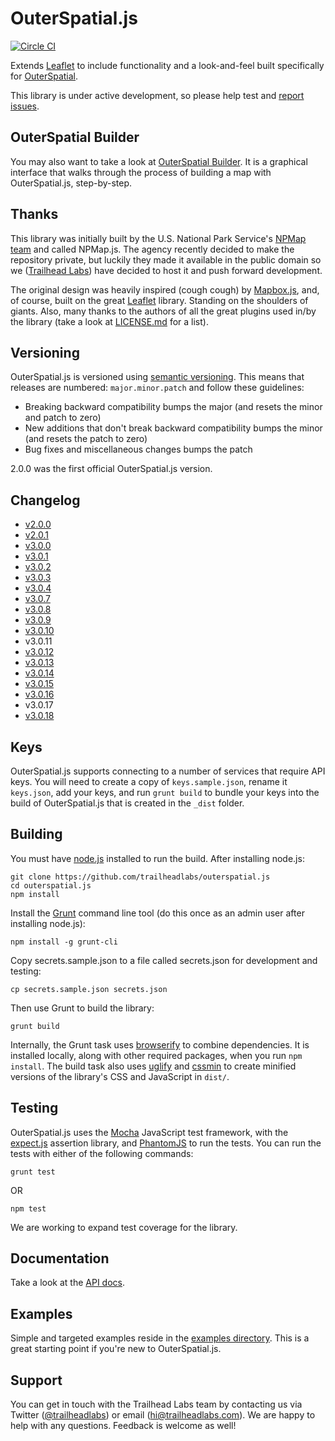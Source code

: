 # OuterSpatial.js

[![Circle CI](https://circleci.com/gh/trailheadlabs/outerspatial.js.svg?style=svg)](https://circleci.com/gh/trailheadlabs/outerspatial.js)

Extends [Leaflet](http://leafletjs.com) to include functionality and a look-and-feel built specifically for [OuterSpatial](https://www.outerspatial.com).

This library is under active development, so please help test and [report issues](https://github.com/trailheadlabs/outerspatial.js/issues).

## OuterSpatial Builder

You may also want to take a look at [OuterSpatial Builder](https://github.com/trailheadlabs/outerspatial-builder). It is a graphical interface that walks through the process of building a map with OuterSpatial.js, step-by-step.

## Thanks

This library was initially built by the U.S. National Park Service's [NPMap team](https://www.nps.gov/npmap/) and called NPMap.js. The agency recently decided to make the repository private, but luckily they made it available in the public domain so we ([Trailhead Labs](https://www.trailheadlabs.com)) have decided to host it and push forward development.

The original design was heavily inspired (cough cough) by [Mapbox.js](https://github.com/mapbox/mapbox.js), and, of course, built on the great [Leaflet](http://leafletjs.com) library. Standing on the shoulders of giants. Also, many thanks to the authors of all the great plugins used in/by the library (take a look at [LICENSE.md](https://github.com/trailheadlabs/outerspatial.js/blob/master/LICENSE.md) for a list).

## Versioning

OuterSpatial.js is versioned using [semantic versioning](http://semver.org). This means that releases are numbered: `major.minor.patch` and follow these guidelines:

- Breaking backward compatibility bumps the major (and resets the minor and patch to zero)
- New additions that don't break backward compatibility bumps the minor (and resets the patch to zero)
- Bug fixes and miscellaneous changes bumps the patch

2.0.0 was the first official OuterSpatial.js version.

## Changelog

- [v2.0.0](https://github.com/trailheadlabs/outerspatial.js/issues?q=milestone%3A2.0.0+is%3Aclosed)
- [v2.0.1](https://github.com/trailheadlabs/outerspatial.js/issues?q=milestone%3A2.0.1+is%3Aclosed)
- [v3.0.0](https://github.com/trailheadlabs/outerspatial.js/issues?q=milestone%3A3.0.0+is%3Aclosed)
- [v3.0.1](https://github.com/trailheadlabs/outerspatial.js/issues?q=milestone%3A3.0.1+is%3Aclosed)
- [v3.0.2](https://github.com/trailheadlabs/outerspatial.js/issues?q=milestone%3A3.0.2+is%3Aclosed)
- [v3.0.3](https://github.com/trailheadlabs/outerspatial.js/issues?q=milestone%3A3.0.3+is%3Aclosed)
- [v3.0.4](https://github.com/trailheadlabs/outerspatial.js/issues?q=milestone%3A3.0.4+is%3Aclosed)
- [v3.0.7](https://github.com/trailheadlabs/outerspatial.js/issues?q=milestone%3A3.0.7+is%3Aclosed)
- [v3.0.8](https://github.com/trailheadlabs/outerspatial.js/issues?q=milestone%3A3.0.8+is%3Aclosed)
- [v3.0.9](https://github.com/trailheadlabs/outerspatial.js/issues?q=milestone%3A3.0.9+is%3Aclosed)
- [v3.0.10](https://github.com/trailheadlabs/outerspatial.js/issues?q=milestone%3A3.0.10+is%3Aclosed)
- v3.0.11
- [v3.0.12](https://github.com/trailheadlabs/outerspatial.js/issues?q=milestone%3A3.0.12+is%3Aclosed)
- [v3.0.13](https://github.com/trailheadlabs/outerspatial.js/issues?q=milestone%3A3.0.13+is%3Aclosed)
- [v3.0.14](https://github.com/trailheadlabs/outerspatial.js/issues?q=milestone%3A3.0.14+is%3Aclosed)
- [v3.0.15](https://github.com/trailheadlabs/outerspatial.js/issues?q=milestone%3A3.0.15+is%3Aclosed)
- [v3.0.16](https://github.com/trailheadlabs/outerspatial.js/issues?q=milestone%3A3.0.16+is%3Aclosed)
- v3.0.17
- [v3.0.18](https://github.com/trailheadlabs/outerspatial.js/issues?q=milestone%3A3.0.18+is%3Aclosed)

## Keys

OuterSpatial.js supports connecting to a number of services that require API keys. You will need to create a copy of `keys.sample.json`, rename it `keys.json`, add your keys, and run `grunt build` to bundle your keys into the build of OuterSpatial.js that is created in the `_dist` folder.

## Building

You must have [node.js](https://nodejs.org/) installed to run the build. After installing node.js:

    git clone https://github.com/trailheadlabs/outerspatial.js
    cd outerspatial.js
    npm install

Install the [Grunt](http://gruntjs.com/) command line tool (do this once as an admin user after installing node.js):

    npm install -g grunt-cli

Copy secrets.sample.json to a file called secrets.json for development and testing:

    cp secrets.sample.json secrets.json

Then use Grunt to build the library:

    grunt build

Internally, the Grunt task uses [browserify](https://github.com/substack/node-browserify) to combine dependencies. It is installed locally, along with other required packages, when you run `npm install`. The build task also uses [uglify](https://github.com/gruntjs/grunt-contrib-uglify) and [cssmin](https://npmjs.org/package/grunt-contrib-cssmin) to create minified versions of the library's CSS and JavaScript in `dist/`.

## Testing

OuterSpatial.js uses the [Mocha](https://mochajs.org) JavaScript test framework, with the [expect.js](https://github.com/Automattic/expect.js) assertion library, and [PhantomJS](http://phantomjs.org/) to run the tests. You can run the tests with either of the following commands:

    grunt test

OR

    npm test

We are working to expand test coverage for the library.

## Documentation

Take a look at the [API docs](https://github.com/trailheadlabs/outerspatial.js/blob/master/api/index.md).

## Examples

Simple and targeted examples reside in the [examples directory](https://github.com/trailheadlabs/outerspatial.js/blob/master/examples/). This is a great starting point if you're new to OuterSpatial.js.

## Support

You can get in touch with the Trailhead Labs team by contacting us via Twitter ([@trailheadlabs](https://twitter.com/trailheadlabs)) or email ([hi@trailheadlabs.com](mailto:hi@trailheadlabs.com)). We are happy to help with any questions. Feedback is welcome as well!
